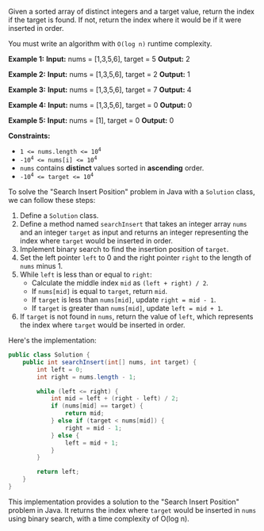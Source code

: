 Given a sorted array of distinct integers and a target value, 
return the index if the target is found. If not, return the 
index where it would be if it were inserted in order.

You must write an algorithm with `O(log n)` runtime complexity.

**Example 1:**
**Input:** nums = [1,3,5,6], target = 5
**Output:** 2 

**Example 2:**
**Input:** nums = [1,3,5,6], target = 2
**Output:** 1 

**Example 3:**
**Input:** nums = [1,3,5,6], target = 7
**Output:** 4 

**Example 4:**
**Input:** nums = [1,3,5,6], target = 0
**Output:** 0 

**Example 5:**
**Input:** nums = [1], target = 0
**Output:** 0 

**Constraints:**
*   <code>1 <= nums.length <= 10<sup>4</sup></code>
*   <code>-10<sup>4</sup> <= nums[i] <= 10<sup>4</sup></code>
*   `nums` contains **distinct** values sorted in **ascending** order.
*   <code>-10<sup>4</sup> <= target <= 10<sup>4</sup></code>

To solve the "Search Insert Position" problem in Java with a `Solution` class, we can follow these steps:

1. Define a `Solution` class.
2. Define a method named `searchInsert` that takes an integer array `nums` and an integer `target` as input and returns an integer representing the index where `target` would be inserted in order.
3. Implement binary search to find the insertion position of `target`.
4. Set the left pointer `left` to 0 and the right pointer `right` to the length of `nums` minus 1.
5. While `left` is less than or equal to `right`:
   - Calculate the middle index `mid` as `(left + right) / 2`.
   - If `nums[mid]` is equal to `target`, return `mid`.
   - If `target` is less than `nums[mid]`, update `right = mid - 1`.
   - If `target` is greater than `nums[mid]`, update `left = mid + 1`.
6. If `target` is not found in `nums`, return the value of `left`, which represents the index where `target` would be inserted in order.

Here's the implementation:

```java
public class Solution {
    public int searchInsert(int[] nums, int target) {
        int left = 0;
        int right = nums.length - 1;

        while (left <= right) {
            int mid = left + (right - left) / 2;
            if (nums[mid] == target) {
                return mid;
            } else if (target < nums[mid]) {
                right = mid - 1;
            } else {
                left = mid + 1;
            }
        }

        return left;
    }
}
```

This implementation provides a solution to the "Search Insert Position" problem in Java. It returns the index where `target` would be inserted in `nums` using binary search, with a time complexity of O(log n).